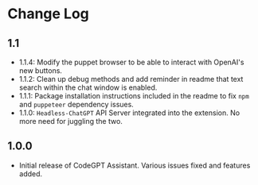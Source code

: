 # Change Log

## 1.1

- 1.1.4: Modify the puppet browser to be able to interact with OpenAI's new buttons. 
- 1.1.2: Clean up debug methods and add reminder in readme that text search within the chat window is enabled. 
- 1.1.1: Package installation instructions included in the readme to fix `npm` and `puppeteer` dependency issues.  
- 1.1.0: `Headless-ChatGPT` API Server integrated into the extension. No more need for juggling the two.

## 1.0.0

- Initial release of CodeGPT Assistant. Various issues fixed and features added.